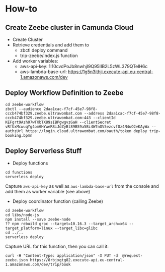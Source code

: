 # How-to

## Create Zeebe cluster in Camunda Cloud

- Create Cluster
- Retrieve credentials and add them to 
  - zbctl deploy command
  - trip-zeebe/index.js function
- Add worker variables:
  - aws-api-key:  1l10cvdPoJb8nwhjI9Q95IIB2L5zWL379QTelH6c
  - aws-lambda-base-url: https://1g5n3ithji.execute-api.eu-central-1.amazonaws.com/dev

## Deploy Workflow Definition to Zeebe

```
cd zeebe-workflow
zbctl --audience 2daa1cac-f7cf-45e7-98f8-cccb474bf329.zeebe.ultrawombat.com --address 2daa1cac-f7cf-45e7-98f8-cccb474bf329.zeebe.ultrawombat.com:443 --clientId KEFgrt9Azh07wTXbTX89sIBPgwgvzGaH --clientSecret vRfUxMcwuqYg4om6HYweR8iJdZyBl89BS9a5Bi4W7nOV5ezcvfOz4N4uO2vKAyWx --authzUrl https://login.cloud.ultrawombat.com/oauth/token deploy trip-booking.bpmn
```

## Deploy Serverless Stuff

- Deploy functions
```
cd functions
serverless deploy 
```

Capture `aws-api-key` as well as `aws-lambda-base-url` from the console and add them as worker variable (see above)

- Deploy coordinator function (calling Zeebe)

```
cd zeebe-workflow 
cd libs/node-js
npm install --save zeebe-node
?? npm rebuild grpc --target=10.16.3 --target_arch=x64 --target_platform=linux --target_libc=glibc
cd ../..
serverless deploy 
```

Capture URL for this function, then you can call it:

```
curl -H "Content-Type: application/json" -X PUT -d  @request-zeebe.json https://8rbjxgtg82.execute-api.eu-central-1.amazonaws.com/dev/trip/book
```


